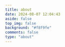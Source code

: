 ```yaml
---
title: about
date: 2024-08-07 12:04:43
aside: false
top_img: false
background: "#f8f9fe"
comments: false
type: "about"
---
```

